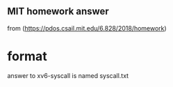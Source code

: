 ## MIT homework answer

from (https://pdos.csail.mit.edu/6.828/2018/homework)

# format

answer to xv6-syscall is named syscall.txt
